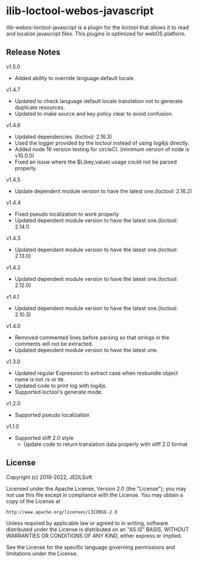 # ilib-loctool-webos-javascript

ilib-webos-loctool-javascript is a plugin for the loctool that
allows it to read and localize javascript files. This plugins is optimized for webOS platform.

## Release Notes
v1.5.0
* Added ability to override language default locale.

v1.4.7
* Updated to check language default locale translation not to generate duplicate resources.
* Updated to make source and key policy clear to avoid confusion.

v1.4.6
* Updated dependencies. (loctool: 2.16.3)
* Used the logger provided by the loctool instead of using log4js directly.
* Added node 16 version testing for circleCI. (minimum version of node is v10.0.0)
* Fixed an issue where the $L(key,value) usage could not be parsed properly.

v1.4.5
* Update dependent module version to have the latest one.(loctool: 2.16.2)

v1.4.4
* Fixed pseudo localization to work properly
* Updated dependent module version to have the latest one.(loctool: 2.14.1)

v1.4.3
* Updated dependent module version to have the latest one.(loctool: 2.13.0)

v1.4.2
* Updated dependent module version to have the latest one.(loctool: 2.12.0)

v1.4.1
* Updated dependent module version to have the latest one.(loctool: 2.10.3)

v1.4.0
* Removed commented lines before parsing so that strings in the comments will not be extracted.
* Updated dependent module version to have the latest one.

v1.3.0
* Updated regular Expression to extract case when resbundle object name is not `rb` or `RB`.
* Updated code to print log with log4js.
* Supported loctool's generate mode.

v1.2.0
* Supported pseudo localization

v1.1.0
* Supported xliff 2.0 style
   * Update code to return translation data properly with xliff 2.0 format


## License

Copyright (c) 2019-2022, JEDLSoft

Licensed under the Apache License, Version 2.0 (the "License");
you may not use this file except in compliance with the License.
You may obtain a copy of the License at

    http://www.apache.org/licenses/LICENSE-2.0

Unless required by applicable law or agreed to in writing, software
distributed under the License is distributed on an "AS IS" BASIS,
WITHOUT WARRANTIES OR CONDITIONS OF ANY KIND, either express or implied.

See the License for the specific language governing permissions and
limitations under the License.
